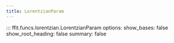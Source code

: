 ```yaml
---
title: LorentzianParam
---
```


<!-- prettier-ignore -->
::: ffit.funcs.lorentzian.LorentzianParam
    options:
      show_bases: false
      show_root_heading: false
      summary: false

